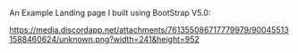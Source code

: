 An Example Landing page I built using BootStrap V5.0:

https://media.discordapp.net/attachments/761355086717779979/900455131588460624/unknown.png?width=241&height=952
